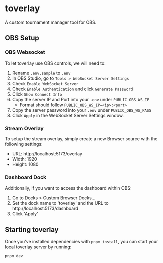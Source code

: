 # toverlay

A custom tournament manager tool for OBS.

## OBS Setup

### OBS Websocket

To let toverlay use OBS controls, we will need to:

1. Rename `.env.sample` to `.env`
2. In OBS Studio, go to `Tools > WebSocket Server Settings`
3. Check `Enable WebSocket Server`
4. Check `Enable Authentication` and click `Generate Password`
5. Click `Show Connect Info`
6. Copy the server IP and Port into your `.env` under `PUBLIC_OBS_WS_IP`
   - Format should follow `PUBLIC_OBS_WS_IP=<ip>:<port>`
7. Copy the server password into your `.env` under `PUBLIC_OBS_WS_PASS`
8. Click `Apply` in the WebSocket Server Settings window.

### Stream Overlay

To setup the stream overlay, simply create a new Browser source with the following settings:

- URL: http://localhost:5173/overlay
- Width: 1920
- Height: 1080

### Dashboard Dock

Additionally, if you want to access the dashboard within OBS:

1. Go to Docks > Custom Browser Docks...
2. Set the dock name to 'toverlay' and the URL to http://localhost:5173/dashboard
3. Click 'Apply'

## Starting toverlay

Once you've installed dependencies with `pnpm install`, you can start your local toverlay server by running:

```bash
pnpm dev
```
